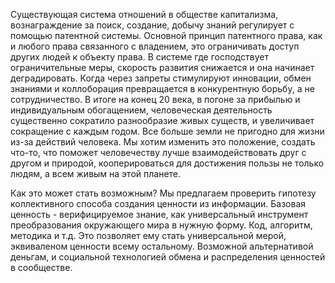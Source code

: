 Существующая система отношений в обществе капитализма, вознаграждение за поиск, создание, добычу знаний регулирует с помощью патентной системы. Основной принцип патентного права, как и любого права связанного с владением, это ограничивать доступ других людей к объекту права. В системе где господствует ограничительные меры, скорость развития снижается и она начинает деградировать. Когда через запреты стимулируют инновации, обмен знаниями и коллоборация превращается в конкурентную борьбу, а не сотрудничество. В итоге на конец 20 века, в погоне за прибылью и индивидуальным обогащением, человеческая деятельность существенно сократило разнообразие живых существ, и увеличивает сокращение с каждым годом. Все больше земли не пригодно для жизни из-за действий человека.
Мы хотим изменить это положение, создать что-то, что поможет человечеству лучше взаимодействовать друг с другом и природой, кооперироваться для достижения пользы не только людям, а всем живым на этой планете.

Как это может стать возможным? Мы предлагаем проверить гипотезу коллективного способа создания ценности из информации. Базовая ценность - верифицируемое знание, как универсальный инструмент преобразования окружающего мира в нужную форму. Код, алгоритм, методика и т.д. Это позволяет ему стать универсальной мерой, эквиваленом ценности всему остальному. Возможной альтернативой деньгам, и социальной технологией обмена и распределения ценностей в сообществе.
